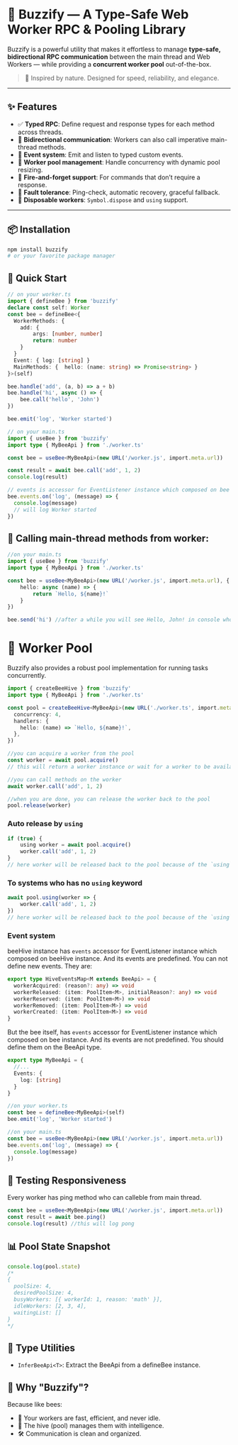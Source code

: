 # 🐝 Buzzify — A Type-Safe Web Worker RPC & Pooling Library

Buzzify is a powerful utility that makes it effortless to manage **type-safe, bidirectional RPC communication** between the main thread and Web Workers — while providing a **concurrent worker pool** out-of-the-box.

> 🧠 Inspired by nature. Designed for speed, reliability, and elegance.

---

## ✨ Features

- ✅ **Typed RPC**: Define request and response types for each method across threads.
- 🔁 **Bidirectional communication**: Workers can also call imperative main-thread methods.
- 📡 **Event system**: Emit and listen to typed custom events.
- 🧵 **Worker pool management**: Handle concurrency with dynamic pool resizing.
- 🧘 **Fire-and-forget support**: For commands that don’t require a response.
- 🧪 **Fault tolerance**: Ping-check, automatic recovery, graceful fallback.
- 🧼 **Disposable workers**: `Symbol.dispose` and `using` support.

---

## 📦 Installation

```bash
npm install buzzify
# or your favorite package manager
```

## 🚀 Quick Start

```ts
// on your worker.ts
import { defineBee } from 'buzzify'
declare const self: Worker
const bee = defineBee<{
  WorkerMethods: {
    add: {
        args: [number, number]
        return: number
    }
  }
  Event: { log: [string] }
  MainMethods: {  hello: (name: string) => Promise<string> }
}>(self)

bee.handle('add', (a, b) => a + b)
bee.handle('hi', async () => {
    bee.call('hello', 'John')
})

bee.emit('log', 'Worker started')

// on your main.ts
import { useBee } from 'buzzify'
import type { MyBeeApi } from './worker.ts'

const bee = useBee<MyBeeApi>(new URL('/worker.js', import.meta.url))

const result = await bee.call('add', 1, 2)
console.log(result)

// events is accessor for EventListener instance which composed on bee instance
bee.events.on('log', (message) => {
  console.log(message)
  // will log Worker started
})
```

## 🐝 Calling main-thread methods from worker:

```ts
//on your main.ts
import { useBee } from 'buzzify'
import type { MyBeeApi } from './worker.ts'

const bee = useBee<MyBeeApi>(new URL('/worker.js', import.meta.url), {
    hello: async (name) => {
        return `Hello, ${name}!`
    }
})

bee.send('hi') //after a while you will see Hello, John! in console who defined in main.ts
```



# 🐝 Worker Pool

Buzzify also provides a robust pool implementation for running tasks concurrently.

```ts
import { createBeeHive } from 'buzzify'
import type { MyBeeApi } from './worker.ts'

const pool = createBeeHive<MyBeeApi>(new URL('./worker.ts', import.meta.url), {
  concurrency: 4,
  handlers: {
    hello: (name) => `Hello, ${name}!`,
  },
})

//you can acquire a worker from the pool
const worker = await pool.acquire()
// this will return a worker instance or wait for a worker to be available

//you can call methods on the worker
await worker.call('add', 1, 2)

//when you are done, you can release the worker back to the pool
pool.release(worker)
````
### Auto release by `using`
```ts
if (true) {
    using worker = await pool.acquire() 
    worker.call('add', 1, 2)
}
// here worker will be released back to the pool because of the `using` keyword
````

### To systems who has no `using` keyword
```ts
await pool.using(worker => {
    worker.call('add', 1, 2)
})
// here worker will be released back to the pool because of the `using` method of the pool
```

### Event system

beeHive instance has `events` accessor for EventListener instance which composed on beeHive instance. And its events are predefined. You can not define new events. They are:
```ts
export type HiveEventsMap<M extends BeeApi> = {
  workerAcquired: (reason?: any) => void
  workerReleased: (item: PoolItem<M>, initialReason?: any) => void
  workerReserved: (item: PoolItem<M>) => void
  workerRemoved: (item: PoolItem<M>) => void
  workerCreated: (item: PoolItem<M>) => void
}
````

But the bee itself, has `events` accessor for EventListener instance which composed on bee instance. And its events are not predefined. You should define them on the BeeApi type.

```ts
export type MyBeeApi = {
  //...
  Events: {
    log: [string]
  }
}

//on your worker.ts
const bee = defineBee<MyBeeApi>(self)
bee.emit('log', 'Worker started')

//on your main.ts
const bee = useBee<MyBeeApi>(new URL('/worker.js', import.meta.url))
bee.events.on('log', (message) => {
  console.log(message)
})
```

## 🧪 Testing Responsiveness
Every worker has ping method who can calleble from main thread.
```ts
const bee = useBee<MyBeeApi>(new URL('/worker.js', import.meta.url))
const result = await bee.ping()
console.log(result) //this will log pong
```

## 📊 Pool State Snapshot
```ts
console.log(pool.state)
/*
{
  poolSize: 4,
  desiredPoolSize: 4,
  busyWorkers: [{ workerId: 1, reason: 'math' }],
  idleWorkers: [2, 3, 4],
  waitingList: []
}
*/
```

## 🧩 Type Utilities

- `InferBeeApi<T>`: Extract the BeeApi from a defineBee instance.

## 🧠 Why "Buzzify"?

Because like bees:

- 🐝 Your workers are fast, efficient, and never idle.
- 🧠 The hive (pool) manages them with intelligence.
- 🛠 Communication is clean and organized.